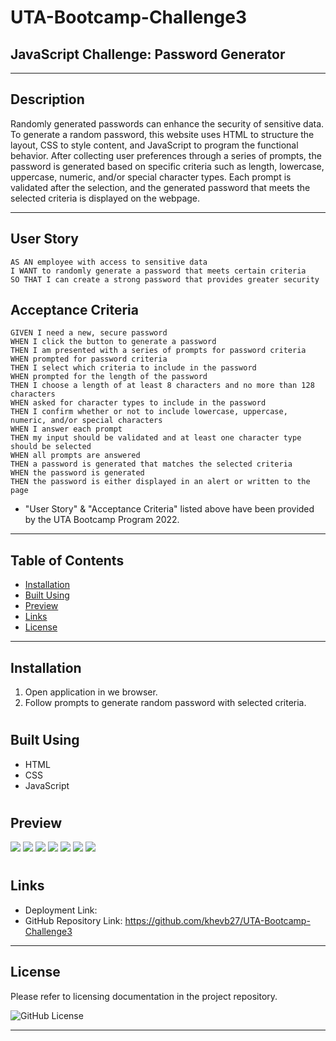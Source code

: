 # UTA-Bootcamp-Challenge3
## JavaScript Challenge: Password Generator
----------------------------------------------------------------------
## Description

Randomly generated passwords can enhance the security of sensitive data. To generate a random password, this website uses HTML to structure the layout, CSS to style content, and JavaScript to program the functional behavior. After collecting user preferences through a series of prompts, the password is generated based on specific criteria such as length, lowercase, uppercase, numeric, and/or special character types. Each prompt is validated after the selection, and the generated password that meets the selected criteria is displayed on the webpage.

----------------------------------------------------------------------

## User Story

```
AS AN employee with access to sensitive data
I WANT to randomly generate a password that meets certain criteria
SO THAT I can create a strong password that provides greater security
```

## Acceptance Criteria

```
GIVEN I need a new, secure password
WHEN I click the button to generate a password
THEN I am presented with a series of prompts for password criteria
WHEN prompted for password criteria
THEN I select which criteria to include in the password
WHEN prompted for the length of the password
THEN I choose a length of at least 8 characters and no more than 128 characters
WHEN asked for character types to include in the password
THEN I confirm whether or not to include lowercase, uppercase, numeric, and/or special characters
WHEN I answer each prompt
THEN my input should be validated and at least one character type should be selected
WHEN all prompts are answered
THEN a password is generated that matches the selected criteria
WHEN the password is generated
THEN the password is either displayed in an alert or written to the page
```
* "User Story" & "Acceptance Criteria" listed above have been provided by the UTA Bootcamp Program 2022.
----------------------------------------------------------------------

## Table of Contents

- [Installation](#installation)
- [Built Using](#built-using)
- [Preview](#preview)
- [Links](#links)
- [License](#license)

----------------------------------------------------------------------

## Installation

1. Open application in we browser.
2. Follow prompts to generate random password with selected criteria.

#

## Built Using

- HTML
- CSS
- JavaScript

#

## Preview

<img src= "assets/images/C3 Screenshot 1.png"/>
<img src= "assets/images/C3 Screenshot 2.png"/>
<img src= "assets/images/C3 Screenshot 3.png"/>
<img src= "assets/images/C3 Screenshot 4.png"/>
<img src= "assets/images/C3 Screenshot 5.png"/>
<img src= "assets/images/C3 Screenshot 6.png"/>
<img src= "assets/images/C3 Screenshot 7.png"/>

#

## Links

- Deployment Link:
- GitHub Repository Link: https://github.com/khevb27/UTA-Bootcamp-Challenge3 

----------------------------------------------------------------------
## License

Please refer to licensing documentation in the project repository.

<img src="https://img.shields.io/badge/license-MIT License-blue.svg" alt="GitHub License">

----------------------------------------------------------------------